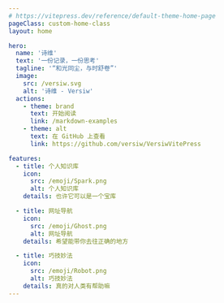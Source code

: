 ```yaml
---
# https://vitepress.dev/reference/default-theme-home-page
pageClass: custom-home-class
layout: home

hero:
  name: '诗维'
  text: '一份记录，一份思考'
  tagline: '“和光同尘，与时舒卷”'
  image:
    src: /versiw.svg
    alt: '诗维 - Versiw'
  actions:
    - theme: brand
      text: 开始阅读
      link: /markdown-examples
    - theme: alt
      text: 在 GitHub 上查看
      link: https://github.com/versiw/VersiwVitePress

features:
  - title: 个人知识库
    icon:
      src: /emoji/Spark.png
      alt: 个人知识库
    details: 也许它可以是一个宝库

  - title: 网址导航
    icon:
      src: /emoji/Ghost.png
      alt: 网址导航
    details: 希望能带你去往正确的地方

  - title: 巧技妙法
    icon:
      src: /emoji/Robot.png
      alt: 巧技妙法
    details: 真的对人类有帮助嘛
---
```

